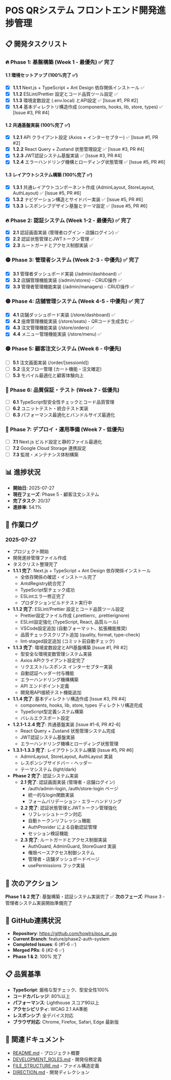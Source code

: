 # POS QRシステム フロントエンド開発進捗管理

## 📋 開発タスクリスト

### 🔥 **Phase 1: 基盤構築** (Week 1 - 最優先) ✅ **完了**

#### 1.1 環境セットアップ (100%完了 ✅)

- [x] **1.1.1** Next.js + TypeScript + Ant Design 依存関係インストール ✅
- [x] **1.1.2** ESLint/Prettier 設定とコード品質ツール設定 ✅
- [x] **1.1.3** 環境変数設定 (.env.local) とAPI設定 ✅ [Issue #1, PR #2]
- [x] **1.1.4** 基本ディレクトリ構造作成 (components, hooks, lib, store, types) ✅ [Issue #3, PR #4]

#### 1.2 共通基盤実装 (100%完了 ✅)

- [x] **1.2.1** API クライアント設定 (Axios + インターセプター) ✅ [Issue #1, PR #2]
- [x] **1.2.2** React Query + Zustand 状態管理設定 ✅ [Issue #3, PR #4]
- [x] **1.2.3** JWT認証システム基盤実装 ✅ [Issue #3, PR #4]
- [x] **1.2.4** エラーハンドリング機構とローディング状態管理 ✅ [Issue #5, PR #6]

#### 1.3 レイアウトシステム構築 (100%完了 ✅)

- [x] **1.3.1** 共通レイアウトコンポーネント作成 (AdminLayout, StoreLayout, AuthLayout) ✅ [Issue #5, PR #6]
- [x] **1.3.2** ナビゲーション構造とサイドバー実装 ✅ [Issue #5, PR #6]
- [x] **1.3.3** レスポンシブデザイン基盤とテーマ設定 ✅ [Issue #5, PR #6]

### 🔥 **Phase 2: 認証システム** (Week 1-2 - 最優先) ✅ **完了**

- [x] **2.1** 認証画面実装 (管理者ログイン・店舗ログイン) ✅
- [x] **2.2** 認証状態管理とJWTトークン管理 ✅
- [x] **2.3** ルートガードとアクセス制御実装 ✅

### 🟡 **Phase 3: 管理者システム** (Week 2-3 - 中優先) ✅ **完了**

- [x] **3.1** 管理者ダッシュボード実装 (/admin/dashboard) ✅
- [x] **3.2** 店舗管理機能実装 (/admin/stores) - CRUD操作 ✅
- [x] **3.3** 管理者管理機能実装 (/admin/managers) - CRUD操作 ✅

### 🟡 **Phase 4: 店舗管理システム** (Week 4-5 - 中優先) ✅ **完了**

- [x] **4.1** 店舗ダッシュボード実装 (/store/dashboard) ✅
- [x] **4.2** 座席管理機能実装 (/store/seats) - QRコード生成含む ✅
- [x] **4.3** 注文管理機能実装 (/store/orders) ✅
- [x] **4.4** メニュー管理機能実装 (/store/menu) ✅

### 🟡 **Phase 5: 顧客注文システム** (Week 6 - 中優先)

- [ ] **5.1** 注文画面実装 (/order/[sessionId])
- [ ] **5.2** 注文フロー管理 (カート機能・注文確定)
- [ ] **5.3** モバイル最適化と顧客体験向上

### 🔵 **Phase 6: 品質保証・テスト** (Week 7 - 低優先)

- [ ] **6.1** TypeScript型安全性チェックとコード品質管理
- [ ] **6.2** ユニットテスト・統合テスト実装
- [ ] **6.3** パフォーマンス最適化とバンドルサイズ最適化

### 🔵 **Phase 7: デプロイ・運用準備** (Week 7 - 低優先)

- [ ] **7.1** Next.js ビルド設定と静的ファイル最適化
- [ ] **7.2** Google Cloud Storage 連携設定
- [ ] **7.3** 監視・メンテナンス体制構築

## 📊 進捗状況

- **開始日**: 2025-07-27
- **現在フェーズ**: Phase 5 - 顧客注文システム
- **完了タスク**: 20/37
- **進捗率**: 54.1%

## 📝 作業ログ

### 2025-07-27

- プロジェクト開始
- 開発進捗管理ファイル作成
- タスクリスト整理完了
- **1.1.1 完了**: Next.js + TypeScript + Ant Design 依存関係インストール
  - 全依存関係の確認・インストール完了
  - AntdRegistry統合完了
  - TypeScript型チェック成功
  - ESLintエラー修正完了
  - プロダクションビルドテスト実行中
- **1.1.2 完了**: ESLint/Prettier 設定とコード品質ツール設定
  - Prettier設定ファイル作成 (.prettierrc, .prettierignore)
  - ESLint設定強化 (TypeScript, React, 品質ルール)
  - VSCode設定追加 (自動フォーマット、拡張機能推奨)
  - 品質チェックスクリプト追加 (quality, format, type-check)
  - lint-staged設定追加 (コミット前自動チェック)
- **1.1.3 完了**: 環境変数設定とAPI基盤構築 [Issue #1, PR #2]
  - 型安全な環境変数管理システム実装
  - Axios APIクライアント設定完了
  - リクエスト/レスポンス インターセプター実装
  - 自動認証ヘッダー付与機能
  - エラーハンドリング機構構築
  - API エンドポイント定義
  - 開発用API接続テスト機能追加
- **1.1.4 完了**: 基本ディレクトリ構造作成 [Issue #3, PR #4]
  - components, hooks, lib, store, types ディレクトリ構造完成
  - TypeScript型定義システム構築
  - バレルエクスポート設定
- **1.2.1-1.2.4 完了**: 共通基盤実装 [Issue #1-6, PR #2-6]
  - React Query + Zustand 状態管理システム完成
  - JWT認証システム基盤実装
  - エラーハンドリング機構とローディング状態管理
- **1.3.1-1.3.3 完了**: レイアウトシステム構築 [Issue #5, PR #6]
  - AdminLayout, StoreLayout, AuthLayout 実装
  - レスポンシブサイドバー・ヘッダー
  - テーマシステム (light/dark)
- **Phase 2 完了**: 認証システム実装
  - **2.1 完了**: 認証画面実装 (管理者・店舗ログイン)
    - /auth/admin-login, /auth/store-login ページ
    - 統一的なlogin関数実装
    - フォームバリデーション・エラーハンドリング
  - **2.2 完了**: 認証状態管理とJWTトークン管理強化
    - リフレッシュトークン対応
    - 自動トークンリフレッシュ機能
    - AuthProvider による自動認証管理
    - セッション検証機能
  - **2.3 完了**: ルートガードとアクセス制御実装
    - AuthGuard, AdminGuard, StoreGuard 実装
    - 権限ベースアクセス制御システム
    - 管理者・店舗ダッシュボードページ
    - usePermissions フック実装

## 🎯 次のアクション

**Phase 1 & 2 完了**: 基盤構築・認証システム実装完了 ✅
**次のフェーズ**: Phase 3 - 管理者システム実装開始準備完了

## 🔄 GitHub連携状況
- **Repository**: https://github.com/howlrs/pos_qr_go
- **Current Branch**: feature/phase2-auth-system
- **Completed Issues**: 6 (#1-6 ✅)
- **Merged PRs**: 6 (#2-6 ✅)
- **Phase 1 & 2**: 100% 完了

## 📋 品質基準

- **TypeScript**: 厳格な型チェック、型安全性100%
- **コードカバレッジ**: 80%以上
- **パフォーマンス**: Lighthouse スコア90以上
- **アクセシビリティ**: WCAG 2.1 AA準拠
- **レスポンシブ**: 全デバイス対応
- **ブラウザ対応**: Chrome, Firefox, Safari, Edge 最新版

## 🔗 関連ドキュメント

- [README.md](./README.md) - プロジェクト概要
- [DEVELOPMENT_ROLES.md](./DEVELOPMENT_ROLES.md) - 開発役務定義
- [FILE_STRUCTURE.md](./FILE_STRUCTURE.md) - ファイル構造定義
- [DIRECTION.md](./DIRECTION.md) - 開発ディレクション
